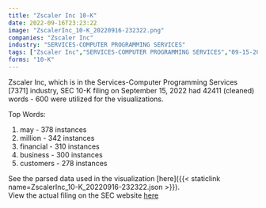 ```yaml
---
title: "Zscaler Inc 10-K"
date: 2022-09-16T23:23:22
image: "ZscalerInc_10-K_20220916-232322.png"
companies: "Zscaler Inc"
industry: "SERVICES-COMPUTER PROGRAMMING SERVICES"
tags: ["Zscaler Inc","SERVICES-COMPUTER PROGRAMMING SERVICES","09-15-2022","10-K"]
forms: "10-K"
---
```

Zscaler Inc, which is in the Services-Computer Programming Services [7371] industry, SEC 10-K filing on September 15, 2022 had 42411 (cleaned) words - 600 were utilized for the visualizations.

Top Words:
1. may - 378 instances
2. million - 342 instances
3. financial - 310 instances
4. business - 300 instances
5. customers - 278 instances


See the parsed data used in the visualization [here]({{< staticlink name=ZscalerInc_10-K_20220916-232322.json >}}).  
View the actual filing on the SEC website [here](https://www.sec.gov/Archives/edgar/data/1713683/0001713683-22-000081.txt)